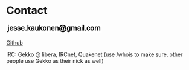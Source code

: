 # Contact

![](pics/email001.png "pic1")

[Github](https://github.com/SirDifferential)

IRC: Gekko @ libera, IRCnet, Quakenet (use /whois to make sure, other people use Gekko as their nick as well)
